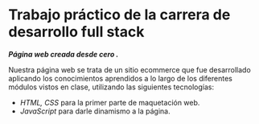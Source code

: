 
# Trabajo práctico de la carrera de desarrollo full stack

***Página web creada desde cero .***

Nuestra página web se trata de un sitio ecommerce que fue desarrollado aplicando los conocimientos aprendidos a lo largo de los diferentes módulos vistos en clase, utilizando las siguientes tecnologías:

- *HTML, CSS* para la primer parte de maquetación web.
- *JavaScript* para darle dinamismo a la página.
